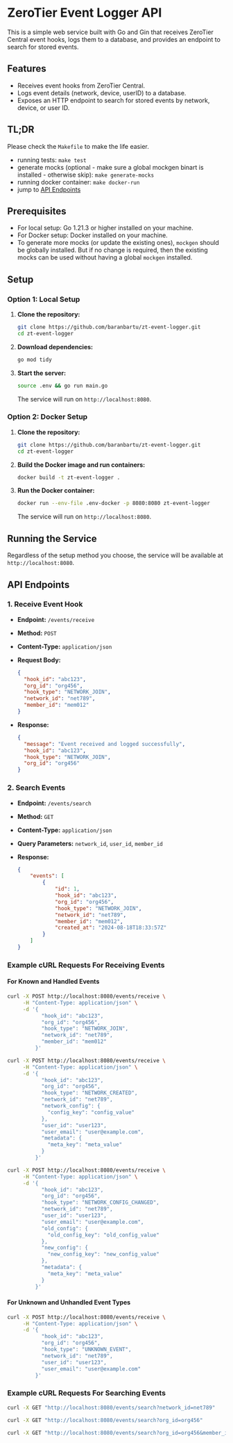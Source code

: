 # ZeroTier Event Logger API

This is a simple web service built with Go and Gin that receives ZeroTier Central event hooks, logs them to a database, and provides an endpoint to search for stored events.

## Features

- Receives event hooks from ZeroTier Central.
- Logs event details (network, device, userID) to a database.
- Exposes an HTTP endpoint to search for stored events by network, device, or user ID.

## TL;DR

Please check the `Makefile` to make the life easier.

- running tests: `make test`
- generate mocks (optional - make sure a global mockgen binart is installed - otherwise skip): `make generate-mocks`
- running docker container: `make docker-run`
- jump to [API Endpoints](#api-endpoints)

## Prerequisites

- For local setup: Go 1.21.3 or higher installed on your machine.
- For Docker setup: Docker installed on your machine.
- To generate more mocks (or update the existing ones), `mockgen` should be globally installed.
  But if no change is required, then the existing mocks can be used without having a global `mockgen`
  installed.

## Setup

### Option 1: Local Setup

1. **Clone the repository:**

    ```bash
    git clone https://github.com/baranbartu/zt-event-logger.git
    cd zt-event-logger
    ```

2. **Download dependencies:**

    ```bash
    go mod tidy
    ```

3. **Start the server:**

    ```bash
    source .env && go run main.go
    ```

   The service will run on `http://localhost:8080`.

### Option 2: Docker Setup

1. **Clone the repository:**

    ```bash
    git clone https://github.com/baranbartu/zt-event-logger.git
    cd zt-event-logger
    ```

2. **Build the Docker image and run containers:**

    ```bash
    docker build -t zt-event-logger .
    ```

3. **Run the Docker container:**

    ```bash
    docker run --env-file .env-docker -p 8080:8080 zt-event-logger
    ```

   The service will run on `http://localhost:8080`.

## Running the Service

Regardless of the setup method you choose, the service will be available at `http://localhost:8080`.


## API Endpoints

### 1. Receive Event Hook

- **Endpoint:** `/events/receive`
- **Method:** `POST`
- **Content-Type:** `application/json`
- **Request Body:**

    ```json
    {
      "hook_id": "abc123",
      "org_id": "org456",
      "hook_type": "NETWORK_JOIN",
      "network_id": "net789",
      "member_id": "mem012"
    }
    ```

- **Response:**

    ```json
    {
      "message": "Event received and logged successfully",
      "hook_id": "abc123",
      "hook_type": "NETWORK_JOIN",
      "org_id": "org456"
    }
    ```

### 2. Search Events

- **Endpoint:** `/events/search`
- **Method:** `GET`
- **Content-Type:** `application/json`
- **Query Parameters:** `network_id`, `user_id`, `member_id`

- **Response:**

    ```json
    {
        "events": [
            {
                "id": 1,
                "hook_id": "abc123",
                "org_id": "org456",
                "hook_type": "NETWORK_JOIN",
                "network_id": "net789",
                "member_id": "mem012",
                "created_at": "2024-08-18T18:33:57Z"
            }
        ]
    }
    ```

### Example cURL Requests For Receiving Events

#### For Known and Handled Events

```bash
curl -X POST http://localhost:8080/events/receive \
     -H "Content-Type: application/json" \
     -d '{
           "hook_id": "abc123",
           "org_id": "org456",
           "hook_type": "NETWORK_JOIN",
           "network_id": "net789",
           "member_id": "mem012"
         }'
```

```bash
curl -X POST http://localhost:8080/events/receive \
     -H "Content-Type: application/json" \
     -d '{
           "hook_id": "abc123",
           "org_id": "org456",
           "hook_type": "NETWORK_CREATED",
           "network_id": "net789",
           "network_config": {
             "config_key": "config_value"
           },
           "user_id": "user123",
           "user_email": "user@example.com",
           "metadata": {
             "meta_key": "meta_value"
           }
         }'
```

```bash
curl -X POST http://localhost:8080/events/receive \
     -H "Content-Type: application/json" \
     -d '{
           "hook_id": "abc123",
           "org_id": "org456",
           "hook_type": "NETWORK_CONFIG_CHANGED",
           "network_id": "net789",
           "user_id": "user123",
           "user_email": "user@example.com",
           "old_config": {
             "old_config_key": "old_config_value"
           },
           "new_config": {
             "new_config_key": "new_config_value"
           },
           "metadata": {
             "meta_key": "meta_value"
           }
         }'
```

#### For Unknown and Unhandled Event Types

```bash
curl -X POST http://localhost:8080/events/receive \
     -H "Content-Type: application/json" \
     -d '{
           "hook_id": "abc123",
           "org_id": "org456",
           "hook_type": "UNKNOWN_EVENT",
           "network_id": "net789",
           "user_id": "user123",
           "user_email": "user@example.com"
         }'
```

### Example cURL Requests For Searching Events

```bash
curl -X GET "http://localhost:8080/events/search?network_id=net789"
```

```bash
curl -X GET "http://localhost:8080/events/search?org_id=org456"
```

```bash
curl -X GET "http://localhost:8080/events/search?org_id=org456&member_id=mem012"
```
